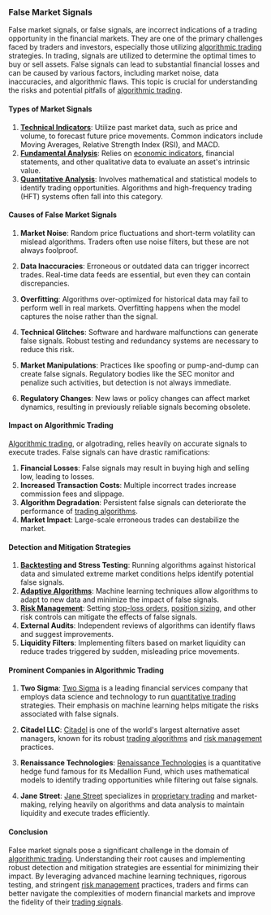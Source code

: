 ### False Market Signals

False market signals, or false signals, are incorrect indications of a trading opportunity in the financial markets. They are one of the primary challenges faced by traders and investors, especially those utilizing [algorithmic trading](../a/algorithmic_trading.md) strategies. In trading, signals are utilized to determine the optimal times to buy or sell assets. False signals can lead to substantial financial losses and can be caused by various factors, including market noise, data inaccuracies, and algorithmic flaws. This topic is crucial for understanding the risks and potential pitfalls of [algorithmic trading](../a/algorithmic_trading.md).

#### Types of Market Signals

1. **[Technical Indicators](../t/technical_indicators.md)**: Utilize past market data, such as price and volume, to forecast future price movements. Common indicators include Moving Averages, Relative Strength Index (RSI), and MACD.
2. **[Fundamental Analysis](../f/fundamental_analysis.md)**: Relies on [economic indicators](../e/economic_indicators.md), financial statements, and other qualitative data to evaluate an asset's intrinsic value.
3. **[Quantitative Analysis](../q/quantitative_analysis.md)**: Involves mathematical and statistical models to identify trading opportunities. Algorithms and high-frequency trading (HFT) systems often fall into this category.

#### Causes of False Market Signals

1. **Market Noise**: Random price fluctuations and short-term volatility can mislead algorithms. Traders often use noise filters, but these are not always foolproof.

2. **Data Inaccuracies**: Erroneous or outdated data can trigger incorrect trades. Real-time data feeds are essential, but even they can contain discrepancies.

3. **Overfitting**: Algorithms over-optimized for historical data may fail to perform well in real markets. Overfitting happens when the model captures the noise rather than the signal.

4. **Technical Glitches**: Software and hardware malfunctions can generate false signals. Robust testing and redundancy systems are necessary to reduce this risk.

5. **Market Manipulations**: Practices like spoofing or pump-and-dump can create false signals. Regulatory bodies like the SEC monitor and penalize such activities, but detection is not always immediate.

6. **Regulatory Changes**: New laws or policy changes can affect market dynamics, resulting in previously reliable signals becoming obsolete.

#### Impact on Algorithmic Trading

[Algorithmic trading](../a/algorithmic_trading.md), or algotrading, relies heavily on accurate signals to execute trades. False signals can have drastic ramifications:

1. **Financial Losses**: False signals may result in buying high and selling low, leading to losses.
2. **Increased Transaction Costs**: Multiple incorrect trades increase commission fees and slippage.
3. **Algorithm Degradation**: Persistent false signals can deteriorate the performance of [trading algorithms](../t/trading_algorithms.md).
4. **Market Impact**: Large-scale erroneous trades can destabilize the market.

#### Detection and Mitigation Strategies

1. **[Backtesting](../b/backtesting.md) and Stress Testing**: Running algorithms against historical data and simulated extreme market conditions helps identify potential false signals.
2. **[Adaptive Algorithms](../a/adaptive_algorithms.md)**: Machine learning techniques allow algorithms to adapt to new data and minimize the impact of false signals.
3. **[Risk Management](../r/risk_management.md)**: Setting [stop-loss orders](../s/stop-loss_orders.md), [position sizing](../p/position_sizing.md), and other risk controls can mitigate the effects of false signals.
4. **External Audits**: Independent reviews of algorithms can identify flaws and suggest improvements.
5. **Liquidity Filters**: Implementing filters based on market liquidity can reduce trades triggered by sudden, misleading price movements.

#### Prominent Companies in Algorithmic Trading

1. **Two Sigma**: [Two Sigma](https://www.twosigma.com) is a leading financial services company that employs data science and technology to run [quantitative trading](../q/quantitative_trading.md) strategies. Their emphasis on machine learning helps mitigate the risks associated with false signals.
  
2. **Citadel LLC**: [Citadel](https://www.citadel.com) is one of the world's largest alternative asset managers, known for its robust [trading algorithms](../t/trading_algorithms.md) and [risk management](../r/risk_management.md) practices.
  
3. **Renaissance Technologies**: [Renaissance Technologies](https://www.rentec.com) is a quantitative hedge fund famous for its Medallion Fund, which uses mathematical models to identify trading opportunities while filtering out false signals.

4. **Jane Street**: [Jane Street](https://www.janestreet.com) specializes in [proprietary trading](../p/proprietary_trading.md) and market-making, relying heavily on algorithms and data analysis to maintain liquidity and execute trades efficiently.

#### Conclusion

False market signals pose a significant challenge in the domain of [algorithmic trading](../a/algorithmic_trading.md). Understanding their root causes and implementing robust detection and mitigation strategies are essential for minimizing their impact. By leveraging advanced machine learning techniques, rigorous testing, and stringent [risk management](../r/risk_management.md) practices, traders and firms can better navigate the complexities of modern financial markets and improve the fidelity of their [trading signals](../t/trading_signals.md).
